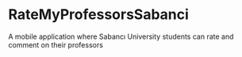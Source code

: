 # RateMyProfessorsSabanci
A mobile application where Sabancı University students can rate and comment on their professors
